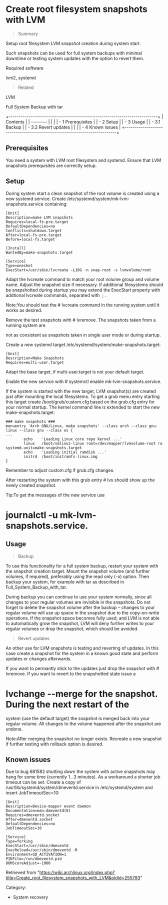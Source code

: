 Create root filesystem snapshots with LVM
=========================================

> Summary

Setup root filesystem LVM snapshot creation during system start.

Such snapshots can be used for full system backups with minimal downtime
or testing system updates with the option to revert them.

Required software

lvm2, systemd

> Related

LVM

Full System Backup with tar

  

+--------------------------------------------------------------------------+
| Contents                                                                 |
| --------                                                                 |
|                                                                          |
| -   1 Prerequisites                                                      |
| -   2 Setup                                                              |
| -   3 Usage                                                              |
|     -   3.1 Backup                                                       |
|     -   3.2 Revert updates                                               |
|                                                                          |
| -   4 Known issues                                                       |
+--------------------------------------------------------------------------+

Prerequisites
-------------

You need a system with LVM root filesystem and systemd. Ensure that LVM
snapshots prerequisites are correctly setup.

Setup
-----

During system start a clean snapshot of the root volume is created using
a new systemd service. Create
/etc/systemd/system/mk-lvm-snapshots.service containing:

    [Unit]
    Description=make LVM snapshots
    Requires=local-fs-pre.target
    DefaultDependencies=no
    Conflicts=shutdown.target
    After=local-fs-pre.target
    Before=local-fs.target

    [Install]
    WantedBy=make-snapshots.target

    [Service]
    Type=oneshot
    ExecStart=/usr/sbin/lvcreate -L10G -n snap-root -s lvmvolume/root

Adapt the lvcreate command to match your root volume group and volume
name. Adjust the snapshot size if necessary. If additional filesystems
should be snapshotted during startup you may extend the ExecStart
property with addtional lvcreate commands, separated with  ; .

Note:You should test the # lvcreate command in the running system until
it works as desired.

Remove the test snapshots with # lvremove. The snapshots taken from a
running system are

not as consistent as snapshots taken in single user mode or during
startup.

Create a new systemd target /etc/systemd/system/make-snapshots.target:

    [Unit]
    Description=Make Snapshots
    Requires=multi-user.target

Adapt the base target, if multi-user.target is not your default target.

Enable the new service with # systemctl enable mk-lvm-snapshots.service.

If the system is started with the new target, LVM snapshot(s) are
created just after mounting the local filesystems. To get a grub menu
entry starting this target create /boot/grub/custom.cfg based on the
grub.cfg entry for your normal startup. The kernel command line is
extended to start the new make-snapshots.target:

    ### make snapshots ###
    menuentry 'Arch GNU/Linux, make snapshots' --class arch --class gnu-linux --class gnu --class os {
    ...
            echo    'Loading Linux core repo kernel ...'
            linux   /boot/vmlinuz-linux root=/dev/mapper/lvmvolume-root ro systemd.unit=make-snapshots.target
            echo    'Loading initial ramdisk ...'
            initrd  /boot/initramfs-linux.img
    } 

Remember to adjust custom.cfg if grub.cfg changes.

After restarting the system with this grub entry # lvs should show up
the newly created snapshot.

Tip:To get the messages of the new service use
# journalctl -u mk-lvm-snapshots.service.

Usage
-----

> Backup

To use this functionality for a full system backup, restart your system
with the snapshot creation target. Mount the snapshot volume (and
further volumes, if required), preferably using the read only (-o)
option. Then backup your system, for example with tar as described in
Full_System_Backup_with_tar.

During backup you can continue to use your system normally, since all
changes to your regular volumes are invisible in the snapshots. Do not
forget to delete the snapshot volume after the backup – changes to your
regular volume will use up space in the snapshot due to the
copy-on-write operations. If the snapshot space becomes fully used, and
LVM is not able to automatically grow the snapshot, LVM will deny
further writes to your regular volumes or drop the snapshot, which
should be avoided.

> Revert updates

An other use for LVM snapshots is testing and reverting of updates. In
this case create a snapshot for the system in a known good state and
perform updates or changes afterwards.

If you want to permantly stick to the updates just drop the snapshot
with # lvremove. If you want to revert to the snapshotted state issue a
# lvchange --merge for the snapshot. During the next restart of the
system (use the default target) the snapshot is merged back into your
regular volume. All changes to the volume happened after the snapshot
are undone.

Note:After merging the snapshot no longer exists. Recreate a new
snapshot if further testing with rollback option is desired.

Known issues
------------

Due to bug 681582 shutting down the system with active snapshots may
hang for some time (currently 1...3 minutes). As a workaround a shorter
job timeout can be set. Create a copy of
/usr/lib/systemd/system/dmeventd.service in /etc/systemd/system and
insert JobTimeoutSec=10:

    [Unit]
    Description=Device-mapper event daemon
    Documentation=man:dmeventd(8)
    Requires=dmeventd.socket
    After=dmeventd.socket
    DefaultDependencies=no
    JobTimeoutSec=10

    [Service]
    Type=forking
    ExecStart=/usr/sbin/dmeventd
    ExecReload=/usr/sbin/dmeventd -R
    Environment=SD_ACTIVATION=1
    PIDFile=/run/dmeventd.pid
    OOMScoreAdjust=-1000

Retrieved from
"https://wiki.archlinux.org/index.php?title=Create_root_filesystem_snapshots_with_LVM&oldid=255793"

Category:

-   System recovery
